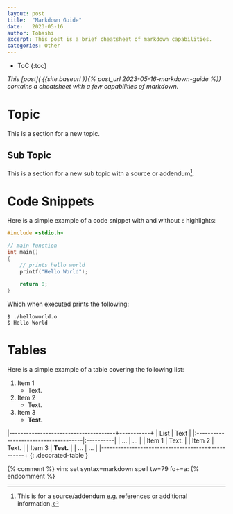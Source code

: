 ```yaml
---
layout: post
title:  "Markdown Guide"
date:   2023-05-16
author: Tobashi
excerpt: This post is a brief cheatsheet of markdown capabilities.
categories: Other
---
```


* ToC
{:toc}

_This [post]( {{site.baseurl }}{% post_url 2023-05-16-markdown-guide %}) contains a cheatsheet with a few capabilities of markdown._

# Topic
This is a section for a new topic.

## Sub Topic
This is a section for a new sub topic with a source or addendum[^src].

[^src]: This is for a source/addendum <acronym title="Exempli gratia">e.g.</acronym> references or additional information.

# Code Snippets
Here is a simple example of a code snippet with and without `c` highlights:
``` c
#include <stdio.h>

// main function
int main()
{
    // prints hello world
    printf("Hello World");
  
    return 0;
}
```
Which when executed prints the following:
```
$ ./helloworld.o
$ Hello World
```

# Tables
Here is a simple example of a table covering the following list:
1. Item 1
    * Text.
2. Item 2
    * Text.
3. Item 3
    - **Test.**

|--------------------------------------+-----------+
| List                                 | Text      |
|:-------------------------------------|:----------|
| …                                    | …         |
| Item 1                               | Text.     |
| Item 2                               | Text.     |
| Item 3                               | **Test.** |
| …                                    | …         |
|--------------------------------------+-----------+
{: .decorated-table }

{% comment %} vim: set syntax=markdown spell tw=79 fo+=a: {% endcomment %}
